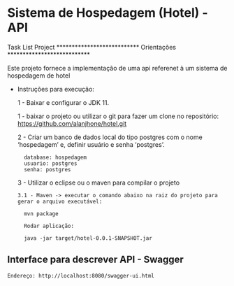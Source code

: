 # Sistema de Hospedagem (Hotel) - API

Task List Project
*************************** Orientações ***************************

Este projeto fornece a implementação de uma api referenet à um sistema de hospedagem de hotel

* Instruções para execução:

    1 - Baixar e configurar o JDK 11.

    1 - baixar o projeto ou utilizar o git para fazer um clone no repositório: https://github.com/alanjhone/hotel.git

    2 -  Criar um banco de dados local do tipo postgres com o nome ‘hospedagem’ e, definir usuário e senha ‘postgres’.

        database: hospedagem
        usuario: postgres
        senha: postgres
        

    3 - Utilizar o eclipse ou o maven para compilar o projeto
      
      3.1 - Maven -> executar o comando abaixo na raiz do projeto para gerar o arquivo executável:
      
        mvn package
        
        Rodar aplicação:
        
        java -jar target/hotel-0.0.1-SNAPSHOT.jar
    
## Interface para descrever API - Swagger

    Endereço: http://localhost:8080/swagger-ui.html
